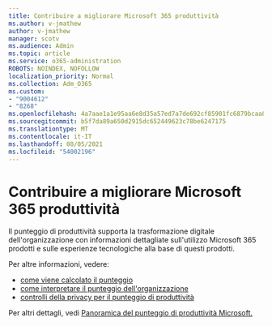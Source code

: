 ```yaml
---
title: Contribuire a migliorare Microsoft 365 produttività
ms.author: v-jmathew
author: v-jmathew
manager: scotv
ms.audience: Admin
ms.topic: article
ms.service: o365-administration
ROBOTS: NOINDEX, NOFOLLOW
localization_priority: Normal
ms.collection: Adm_O365
ms.custom:
- "9004612"
- "8268"
ms.openlocfilehash: 4a7aae1a1e95aa6e8d35a57ed7a7de692cf85901fc6879bcaa8dade37456eba3
ms.sourcegitcommit: b5f7da89a650d2915dc652449623c78be6247175
ms.translationtype: MT
ms.contentlocale: it-IT
ms.lasthandoff: 08/05/2021
ms.locfileid: "54002196"
---
```

# <a name="help-improve-microsoft-365-productivity"></a>Contribuire a migliorare Microsoft 365 produttività

Il punteggio di produttività supporta la trasformazione digitale dell'organizzazione con informazioni dettagliate sull'utilizzo Microsoft 365 prodotti e sulle esperienze tecnologiche alla base di questi prodotti.

Per altre informazioni, vedere:

- [come viene calcolato il punteggio](https://docs.microsoft.com/microsoft-365/admin/productivity/productivity-score)
- [come interpretare il punteggio dell'organizzazione](https://docs.microsoft.com/microsoft-365/admin/productivity/productivity-score)
- [controlli della privacy per il punteggio di produttività](https://docs.microsoft.com/microsoft-365/admin/productivity/privacy)

Per altri dettagli, vedi [Panoramica del punteggio di produttività Microsoft.](https://docs.microsoft.com/microsoft-365/admin/productivity/productivity-score)
